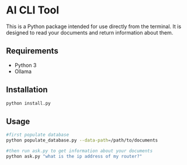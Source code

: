 # AI CLI Tool

This is a Python package intended for use directly from the terminal.
It is designed to read your documents and return information about them.


## Requirements
* Python 3
* Ollama 

## Installation
```bash
python install.py
```

## Usage
```bash
#first populate database
python populate_database.py --data-path=/path/to/documents

#then run ask.py to get information about your documents
python ask.py "what is the ip address of my router?"
```